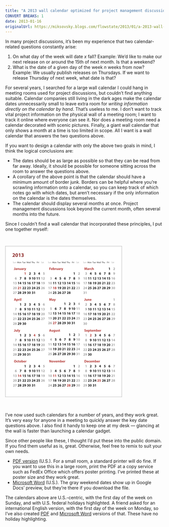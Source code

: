 ```yaml
---
title: "A 2013 wall calendar optimized for project management discussions"
CONVERT BREAKS: 1
date: 2013-01-16
originalUrl: https://miksovsky.blogs.com/flowstate/2013/01/a-2013-wall-calendar-optimized-for-project-management-discussions.html
---
```


<p>
  In many project discussions, it’s been my experience that two calendar-related
  questions constantly arise:
</p>
<ol>
  <li>
    On what day of the week will date <em>x</em> fall? Example: We’d like to
    make our next release on or around the 15th of next month. Is that a
    weekend?
  </li>
  <li>
    What is the date of a given day of the week <em>n</em> weeks from now?
    Example: We usually publish releases on Thursdays. If we want to release
    Thursday of next week, what date is that?
  </li>
</ol>
<p>
  For several years, I searched for a large wall calendar I could hang in
  meeting rooms used for project discussions, but couldn’t find anything
  suitable. Calendar companies still living in the dark ages make the calendar
  dates unnecessarily small to leave extra room for
  <em>writing information directly on the calendar by hand</em>. That’s useless
  to me. I don’t want to track vital project information on the physical wall of
  a meeting room; I want to track it online where everyone can see it. Nor does
  a meeting room need a calendar decorated with scenic pictures. Finally, a
  giant wall calendar that only shows a month at a time is too limited in scope.
  All I want is a wall calendar that answers the two questions above.
</p>
<p>
  If you want to design a calendar with only the above two goals in mind, I
  think the logical conclusions are:
</p>
<ul>
  <li>
    The dates should be as large as possible so that they can be read from far
    away. Ideally, it should be possible for someone sitting across the room to
    answer the questions above.
  </li>
  <li>
    A corollary of the above point is that the calendar should have a minimum
    amount of border junk. Borders can be helpful where you’re scrawling
    information onto a calendar, so you can keep track of which notes go with
    which dates, but aren’t necessary if the only information on the calendar is
    the dates themselves.
  </li>
  <li>
    The calendar should display several months at once. Project management
    discussions look beyond the current month, often several months into the
    future.
  </li>
</ul>
<p>
  Since I couldn’t find a wall calendar that incorporated these principles, I
  put one together myself:
</p>
<p>&#160;</p>
<p>
  <img
    alt="Wall Calendar 2013"
    src="/images/flowstate/6a00d83451fb6769e2017d400d7165970c-pi.png"
  />
</p>
<p>&#160;</p>
<p>
  I’ve now used such calendars for a number of years, and they work great. It’s
  very easy for anyone in a meeting to quickly answer the key date questions
  above. I also find it handy to keep one at my desk — glancing at the wall is
  faster than launching a calendar gadget.
</p>
<p>
  Since other people like these, I thought I’d put these into the public domain.
  If you find them useful as is, great. Otherwise, feel free to remix to suit
  your own needs.
</p>
<ul>
  <li>
    <a href="https://docs.google.com/file/d/0B0qD1pAM8eYlMjVWUEZjaTBrMUU/edit"
      >PDF version</a
    >
    (U.S.). For a small room, a standard printer will do fine. If you want to
    use this in a large room, print the PDF at a copy service such as FedEx
    Office which offers poster printing. I’ve printed these at poster size and
    they work great.
  </li>
  <li>
    <a href="https://docs.google.com/file/d/0B0qD1pAM8eYleWpJZ0wtd0R5TVU/edit"
      >Microsoft Word</a
    >
    (U.S.). The gray weekend dates show up in Google Docs’ preview, but they’re
    there if you download the file.
  </li>
</ul>
<p>
  The calendars above are U.S.-centric, with the first day of the week on
  Sunday, and with U.S. federal holidays highlighted. A friend asked for an
  international English version, with the first day of the week on Monday, so
  I’ve also created
  <a href="https://docs.google.com/file/d/0B0qD1pAM8eYlbVNMeFNSejVEbkU/edit"
    >PDF</a
  >
  and
  <a href="https://docs.google.com/file/d/0B0qD1pAM8eYlSkdrMjdIb1d1dE0/edit"
    >Microsoft Word</a
  >
  versions of that. These have no holiday highlighting.
</p>
